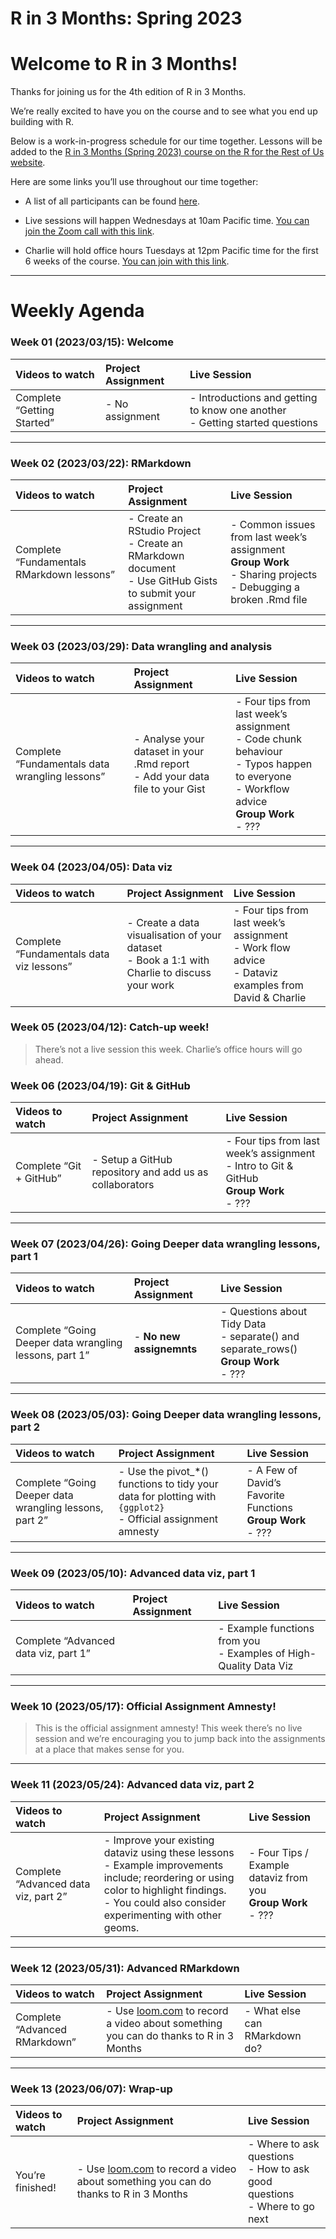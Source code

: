 R in 3 Months: Spring 2023
================

# Welcome to R in 3 Months!

Thanks for joining us for the 4th edition of R in 3 Months.

We’re really excited to have you on the course and to see what you end
up building with R.

Below is a work-in-progress schedule for our time together. Lessons will
be added to the [R in 3 Months (Spring 2023) course on the R for the Rest
of Us
website](https://rfortherestofus.com/courses/r-in-3-months-spring-2023/).

Here are some links you’ll use throughout our time together:

- A list of all participants can be found
  [here](https://docs.google.com/spreadsheets/d/1lD5SgbdG24HfV4Glo80u7j7I3o-XpRJESYcQ50eXbEc/edit?usp=sharing "Opens in a new window").

- Live sessions will happen Wednesdays at 10am Pacific time. [You can
  join the Zoom call with this
  link](https://us02web.zoom.us/j/86467058641?pwd=di90RHNoV3ZkOTUvN0phMmhCcUxyQT09 "Opens in a new window").

- Charlie will hold office hours Tuesdays at 12pm Pacific time for the
  first 6 weeks of the course. [You can join with this
  link](https://us02web.zoom.us/j/85743952145?pwd=eXBRNXBCRDNhUU9STXVYWW5NT29SQT09 "Opens in a new window").

<hr>

# Weekly Agenda

### Week 01 (2023/03/15): Welcome

| Videos to watch            | Project Assignment | Live Session                                                                      |
|:---------------------------|:-------------------|:----------------------------------------------------------------------------------|
| Complete “Getting Started” | \- No assignment   | \- Introductions and getting to know one another <br> - Getting started questions |

<hr>

### Week 02 (2023/03/22): RMarkdown

| Videos to watch                           | Project Assignment                                                                                                 | Live Session                                                                                                                 |
|:------------------------------------------|:-------------------------------------------------------------------------------------------------------------------|:-----------------------------------------------------------------------------------------------------------------------------|
| Complete “Fundamentals RMarkdown lessons” | \- Create an RStudio Project <br> - Create an RMarkdown document <br> - Use GitHub Gists to submit your assignment | \- Common issues from last week’s assignment <br> **Group Work** <br> - Sharing projects <br> - Debugging a broken .Rmd file |

<hr>

### Week 03 (2023/03/29): Data wrangling and analysis

| Videos to watch                                | Project Assignment                                                                 | Live Session                                                                                                                                               |
|:-----------------------------------------------|:-----------------------------------------------------------------------------------|:-----------------------------------------------------------------------------------------------------------------------------------------------------------|
| Complete “Fundamentals data wrangling lessons” | \- Analyse your dataset in your .Rmd report <br> - Add your data file to your Gist | \- Four tips from last week’s assignment <br> - Code chunk behaviour <br> - Typos happen to everyone <br> - Workflow advice <br> **Group Work** <br> - ??? |

<hr>

### Week 04 (2023/04/05): Data viz

| Videos to watch                          | Project Assignment                                                                                 | Live Session                                                                                                  |
|:-----------------------------------------|:---------------------------------------------------------------------------------------------------|:--------------------------------------------------------------------------------------------------------------|
| Complete “Fundamentals data viz lessons” | \- Create a data visualisation of your dataset <br> - Book a 1:1 with Charlie to discuss your work | \- Four tips from last week’s assignment <br> - Work flow advice <br> - Dataviz examples from David & Charlie |

### Week 05 (2023/04/12): Catch-up week!

> There’s not a live session this week. Charlie’s office hours will go
> ahead.

### Week 06 (2023/04/19): Git & GitHub

| Videos to watch         | Project Assignment                                       | Live Session                                                                                         |
|:------------------------|:---------------------------------------------------------|:-----------------------------------------------------------------------------------------------------|
| Complete “Git + GitHub” | \- Setup a GitHub repository and add us as collaborators | \- Four tips from last week’s assignment <br> - Intro to Git & GitHub <br> **Group Work** <br> - ??? |

<hr>

### Week 07 (2023/04/26): Going Deeper data wrangling lessons, part 1

| Videos to watch                                        | Project Assignment        | Live Session                                                                                      |
|:-------------------------------------------------------|:--------------------------|:--------------------------------------------------------------------------------------------------|
| Complete “Going Deeper data wrangling lessons, part 1” | \- **No new assignemnts** | \- Questions about Tidy Data <br> - separate() and separate_rows() <br> **Group Work** <br> - ??? |

<hr>

### Week 08 (2023/05/03): Going Deeper data wrangling lessons, part 2

| Videos to watch                                        | Project Assignment                                                                                                  | Live Session                                                          |
|:-------------------------------------------------------|:--------------------------------------------------------------------------------------------------------------------|:----------------------------------------------------------------------|
| Complete “Going Deeper data wrangling lessons, part 2” | \- Use the pivot\_\*() functions to tidy your data for plotting with `{ggplot2}` <br> - Official assignment amnesty | \- A Few of David’s Favorite Functions <br> **Group Work** <br> - ??? |

<hr>

### Week 09 (2023/05/10): Advanced data viz, part 1

| Videos to watch                      | Project Assignment | Live Session                                                                |
|:-------------------------------------|:-------------------|:----------------------------------------------------------------------------|
| Complete “Advanced data viz, part 1” |                    | \- Example functions from you <br> - Examples of High-Quality Data Viz <br> |

<hr>

### Week 10 (2023/05/17): Official Assignment Amnesty!

> This is the official assignment amnesty! This week there’s no live
> session and we’re encouraging you to jump back into the assignments at
> a place that makes sense for you.

<hr>

### Week 11 (2023/05/24): Advanced data viz, part 2

| Videos to watch                      | Project Assignment                                                                                                                                                                                        | Live Session                                                           |
|:-------------------------------------|:----------------------------------------------------------------------------------------------------------------------------------------------------------------------------------------------------------|:-----------------------------------------------------------------------|
| Complete “Advanced data viz, part 2” | \- Improve your existing dataviz using these lessons <br> - Example improvements include; reordering or using color to highlight findings. <br> - You could also consider experimenting with other geoms. | \- Four Tips / Example dataviz from you <br> **Group Work** <br> - ??? |

<hr>

### Week 12 (2023/05/31): Advanced RMarkdown

| Videos to watch               | Project Assignment                                                                                    | Live Session                   |
|:------------------------------|:------------------------------------------------------------------------------------------------------|:-------------------------------|
| Complete “Advanced RMarkdown” | \- Use [loom.com](loom.com) to record a video about something you can do thanks to R in 3 Months <br> | \- What else can RMarkdown do? |

<hr>

### Week 13 (2023/06/07): Wrap-up

| Videos to watch  | Project Assignment                                                                               | Live Session                                                                       |
|:-----------------|:-------------------------------------------------------------------------------------------------|:-----------------------------------------------------------------------------------|
| You’re finished! | \- Use [loom.com](loom.com) to record a video about something you can do thanks to R in 3 Months | \- Where to ask questions <br> - How to ask good questions <br> - Where to go next |
